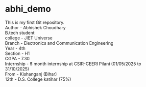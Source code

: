 # abhi_demo
This is my first Git repository.
<br>
Author - Abhishek Choudhary
<br>
B.tech student
<br>
college - JIET Universe
<br>
Branch - Electronics and Communication Engineering
<br>
Year - 4th
<br>
Section - H1
<br>
CGPA - 7.30
<br>
Internship - 6 month internship at CSIR-CEERI Pilani (01/05/2025 to 31/10/2025)
<br>
From - Kishanganj (Bihar)
<br>
12th - D.S. College katihar (75%)

